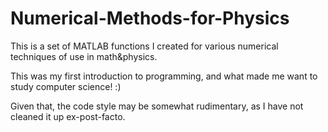 # Numerical-Methods-for-Physics

This is a set of MATLAB functions I created for various numerical techniques of use in math&physics. 

This was my first introduction to programming, and what made me want to study computer science! :) 

Given that, the code style may be somewhat rudimentary, as I have not cleaned it up ex-post-facto.
